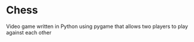 # Chess
Video game written in Python using pygame that allows two players to play against each other
